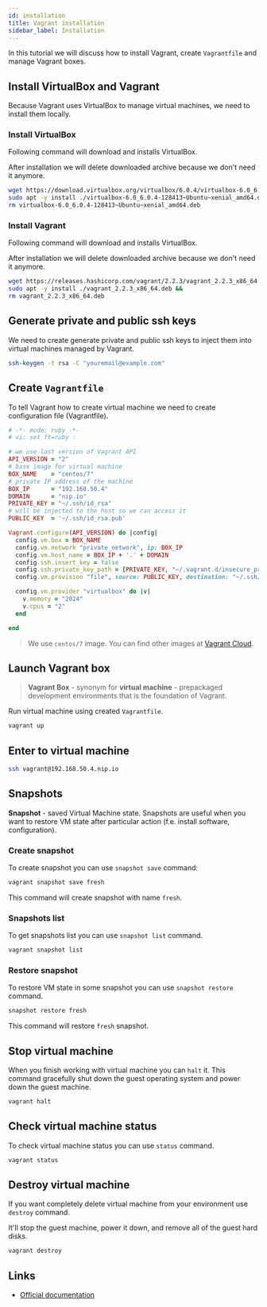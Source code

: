 ```yaml
---
id: installation
title: Vagrant installation
sidebar_label: Installation
---
```


In this tutorial we will discuss how to install Vagrant, create `Vagrantfile` and manage Vagrant boxes.

## Install VirtualBox and Vagrant

Because Vagrant uses VirtualBox to manage virtual machines, we need to install them locally.

### Install VirtualBox
Following command will download and installs VirtualBox.

After installation we will delete downloaded archive because we don't need it anymore.

```bash
wget https://download.virtualbox.org/virtualbox/6.0.4/virtualbox-6.0_6.0.4-128413~Ubuntu~xenial_amd64.deb &&
sudo apt -y install ./virtualbox-6.0_6.0.4-128413~Ubuntu~xenial_amd64.deb &&
rm virtualbox-6.0_6.0.4-128413~Ubuntu~xenial_amd64.deb
```

### Install Vagrant
Following command will download and installs VirtualBox.

After installation we will delete downloaded archive because we don't need it anymore.

```bash
wget https://releases.hashicorp.com/vagrant/2.2.3/vagrant_2.2.3_x86_64.deb &&
sudo apt -y install ./vagrant_2.2.3_x86_64.deb &&
rm vagrant_2.2.3_x86_64.deb
```

## Generate private and public ssh keys

We need to create generate private and public ssh keys to inject them into virtual machines managed by Vagrant.

```bash
ssh-keygen -t rsa -C "youremail@example.com"
```

## Create `Vagrantfile`

To tell Vagrant how to create virtual machine we need to create configuration file (Vagrantfile). 

```ruby
# -*- mode: ruby -*-
# vi: set ft=ruby :

# we use last version of Vagrant API
API_VERSION = "2"
# base image for virtual machine
BOX_NAME    = "centos/7"
# private IP address of the machine
BOX_IP      = "192.168.50.4"
DOMAIN      = "nip.io"
PRIVATE_KEY = "~/.ssh/id_rsa"
# will be injected to the host so we can access it
PUBLIC_KEY  = '~/.ssh/id_rsa.pub'

Vagrant.configure(API_VERSION) do |config|
  config.vm.box = BOX_NAME
  config.vm.network "private_network", ip: BOX_IP
  config.vm.host_name = BOX_IP + '.' + DOMAIN
  config.ssh.insert_key = false
  config.ssh.private_key_path = [PRIVATE_KEY, "~/.vagrant.d/insecure_private_key"]
  config.vm.provision "file", source: PUBLIC_KEY, destination: "~/.ssh/authorized_keys"

  config.vm.provider "virtualbox" do |v|
    v.memory = "2024"
    v.cpus = "2"
  end

end
```

> We use `centos/7` image. You can find other images at [Vagrant Cloud](https://app.vagrantup.com/boxes/search).

## Launch Vagrant box

> **Vagrant Box** - synonym for **virtual machine** - prepackaged development environments that is the foundation of Vagrant.

Run virtual machine using created `Vagrantfile`.

```bash
vagrant up
``` 

## Enter to virtual machine

```bash
ssh vagrant@192.168.50.4.nip.io
```

## Snapshots

**Snapshot** - saved Virtual Machine state. Snapshots are useful when you want to restore VM state after particular
action (f.e. install software, configuration).

### Create snapshot

To create snapshot you can use `snapshot save` command:

```bash
vagrant snapshot save fresh
```

This command will create snapshot with name `fresh`.

### Snapshots list

To get snapshots list you can use `snapshot list` command.

```bash
vagrant snapshot list
```

### Restore snapshot

To restore VM state in some snapshot you can use `snapshot restore` command.

```bash
snapshot restore fresh
```

This command will restore `fresh` snapshot.

## Stop virtual machine

When you finish working with virtual machine you can `halt` it. This command gracefully shut down the guest operating
system and power down the guest machine.

```bash
vagrant halt
```

## Check virtual machine status

To check virtual machine status you can use `status` command.

```bash
vagrant status
```

## Destroy virtual machine

If you want completely delete virtual machine from your environment use `destroy` command.

It'll stop the guest machine, power it down, and remove all of the guest hard disks.

```bash
vagrant destroy
```

## Links

- [Official documentation](https://www.vagrantup.com/intro/getting-started/install.html)